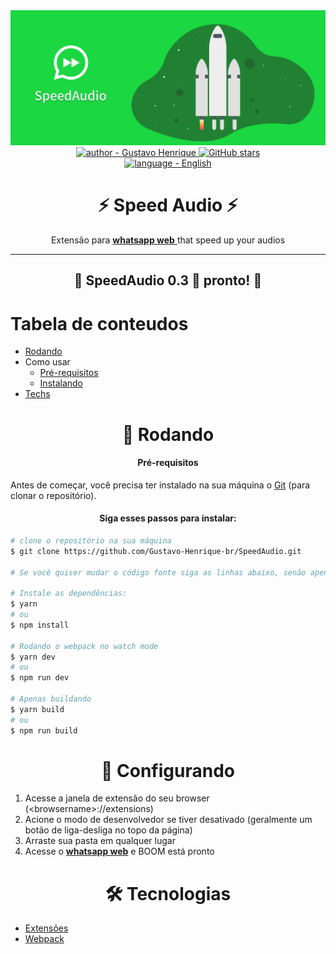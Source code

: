 <div align="center">
    <img src=".github/banner.png" alt="header SpeedAudio extension"/>
</div>

<div align="center">
    <a href="https://github.com/Gustavo-Henrique-br" >
        <img src="https://img.shields.io/badge/autor-Gustavo%20Henrique-blue?style=for-the-badge" alt="author - Gustavo Henrique" />
    </a>
    <a href="https://github.com/Gustavo-Henrique-br/SpeedAudio/stargazers"><img alt="GitHub stars" src="https://img.shields.io/github/stars/Gustavo-Henrique-br/SpeedAudio?style=for-the-badge"></a>
</div>

<div align="center">
    <a href="https://github.com/Gustavo-Henrique-br/SpeedAudio/blob/master/README.md">
        <img height="30" src="https://img.shields.io/static/v1?label=&message=EN-US&color=blue&style=for-the-badge" alt="language - English" />
    </a>
</div>

<div align="center">
    <h1>⚡ Speed Audio ⚡</h1>
    <p>Extensão para 
    <a href="https://web.whatsapp.com/">
      <b>whatsapp web</b>
    </a>
    that speed up your audios</p>
</div>

<hr>

<div align="center">
    <h2>🎉 SpeedAudio 0.3 🚀 pronto! 🎉</h2>
</div>

Tabela de conteudos
=================
<!--ts-->
   * [Rodando](#rodando)
   * Como usar
      * [Pré-requisitos](#pre-requisitos)
      * [Instalando](#install)
   * [Techs](#techs)
<!--te-->

<div id="rodando" align="center">
    <h1>🎲 Rodando</h1>
</div>

<div id="pre-requisitos" align="center">
    <h4>Pré-requisitos</h4>
</div>

Antes de começar, você precisa ter instalado na sua máquina o
[Git](https://git-scm.com) (para clonar o repositório).

<div id="install" align="center">
    <h4>
        Siga esses passos para instalar:
    </h4>
</div>

```bash
# clone o repositório na sua máquina
$ git clone https://github.com/Gustavo-Henrique-br/SpeedAudio.git

# Se você quiser mudar o código fonte siga as linhas abaixo, senão apenas ignore

# Instale as dependências:
$ yarn
# ou
$ npm install

# Rodando o webpack no watch mode
$ yarn dev
# ou
$ npm run dev

# Apenas buildando
$ yarn build
# ou
$ npm run build
```

<div id="setting" align="center">
    <h1>🚀 Configurando</h1>
</div>

<ol>
    <li>
        Acesse a janela de extensão do seu browser (&lt;browsername&gt;://extensions)
    </li>
    <li>
        Acione o modo de desenvolvedor se tiver desativado (geralmente um botão de liga-desliga no topo da página)
    </li>
    <li>
        Arraste sua pasta em qualquer lugar
    </li>
    <li>
        Acesse o <a href="https://web.whatsapp.com/"><b>whatsapp web</b></a> e BOOM está pronto
    </li>
</ol>

<div id="techs" align="center">
    <h1>🛠 Tecnologias</h1>
</div>

- [Extensões](https://developer.chrome.com/docs/extensions/)
- [Webpack](https://webpack.js.org/)
